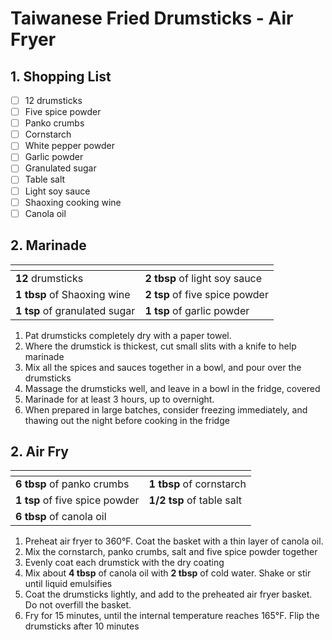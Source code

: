 # Taiwanese Fried Drumsticks - Air Fryer

## 1. Shopping List
- [ ] 12 drumsticks
- [ ] Five spice powder
- [ ] Panko crumbs
- [ ] Cornstarch
- [ ] White pepper powder
- [ ] Garlic powder
- [ ] Granulated sugar
- [ ] Table salt
- [ ] Light soy sauce
- [ ] Shaoxing cooking wine
- [ ] Canola oil

## 2. Marinade
|<!-- -->|<!-- -->|
|---|---|
| **12** drumsticks | **2 tbsp** of light soy sauce |
| **1 tbsp** of Shaoxing wine | **2 tsp** of five spice powder |
| **1 tsp** of granulated sugar | **1 tsp** of garlic powder |

1. Pat drumsticks completely dry with a paper towel.
2. Where the drumstick is thickest, cut small slits with a knife to help marinade
3. Mix all the spices and sauces together in a bowl, and pour over the drumsticks
4. Massage the drumsticks well, and leave in a bowl in the fridge, covered
5. Marinade for at least 3 hours, up to overnight.
6. When prepared in large batches, consider freezing immediately, and thawing out the night before cooking in the fridge

## 2. Air Fry
|<!-- -->|<!-- -->|
|---|---|
| **6 tbsp** of panko crumbs | **1 tbsp** of cornstarch |
| **1 tsp** of five spice powder | **1/2 tsp** of table salt |
| **6 tbsp** of canola oil | |

1. Preheat air fryer to 360°F. Coat the basket with a thin layer of canola oil.
2. Mix the cornstarch, panko crumbs, salt and five spice powder together
3. Evenly coat each drumstick with the dry coating
4. Mix about **4 tbsp** of canola oil with **2 tbsp** of cold water. Shake or stir until liquid emulsifies
5. Coat the drumsticks lightly, and add to the preheated air fryer basket. Do not overfill the basket.
6. Fry for 15 minutes, until the internal temperature reaches 165°F. Flip the drumsticks after 10 minutes